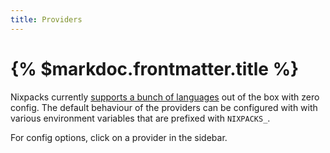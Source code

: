 ```yaml
---
title: Providers
---
```


# {% $markdoc.frontmatter.title %}

Nixpacks currently [supports a bunch of languages](https://github.com/railwayapp/nixpacks/tree/main/src/providers) out of the box with zero config. The default behaviour of the providers can be configured with with various environment variables that are prefixed with `NIXPACKS_`.

For config options, click on a provider in the sidebar.
